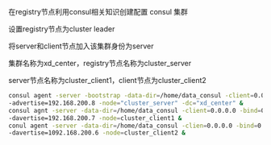 在registry节点利用consul相关知识创建配置 consul 集群

设置registry节点为cluster leader

将server和client节点加入该集群身份为server

集群名称为xd_center，registry节点名称为cluster_server

server节点名称为cluster_client1，client节点为cluster_client2

``` bash 
consul agent -server -bootstrap -data-dir=/home/data_consul -client=0.0.0.0 -bind=0.0.0.0 
-advertise=192.168.200.8 -node="cluster_server" -dc="xd_center" &
consul agnt -server -data-dir=/home/data_consul -client=0.0.0.0 -bind=0.0.0.0 
-davertise=192.168.200.7 -node=cluster_client1 &
conul agent -server -data-dir=/home/data_consul -clien=0.0.0.0 -bind=0.0.0.0 
-davertise=1092.168.200.6 -node=cluster_client2 &
```











































